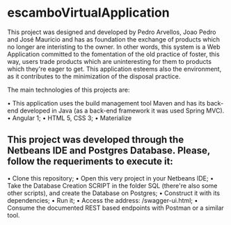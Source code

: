 # escamboVirtualApplication

This project was designed and developed by Pedro Arvellos, Joao Pedro and José Mauricio and has as foundation the exchange of products which no longer are interisting to the owner. In other words, this system is a Web Application committed to the fomentation of the old practice of foster, this way, users trade products which are uninteresting for them to products which they're eager to get. This application esteems also the environment, as it contributes to the minimization of the disposal practice.  

The main technologies of this projects are: 

• This application uses the build management tool Maven and has its back-end developed in Java (as a back-end framework it was used Spring MVC).
• Angular 1; 
• HTML 5, CSS 3;
• Materialize

## This project was developed through the Netbeans IDE and Postgres Database. Please, follow the requeriments to execute it:

• Clone this repository;
• Open this very project in your Netbeans IDE;
• Take the Database Creation SCRIPT in the folder SQL (there're also some other scripts), and create the Database on Postgres;
• Construct it with its dependencies;
• Run it;
• Access the address: <context>/swagger-ui.html;
• Consume the documented REST based endpoints with Postman or a similar tool. 
